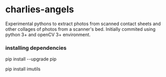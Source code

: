 # charlies-angels

Experimental pythons to extract photos from scanned contact sheets and other collages of photos from a scanner's bed.
Initially commited using python 3+ and openCV 3+ environment.


### installing dependencies
pip install --upgrade pip

pip install imutils
